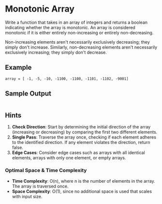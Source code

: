 # Monotonic Array

Write a function that takes in an array of integers and returns a boolean indicating whether the array is monotonic. An array is considered monotonic if it is either entirely non-increasing or entirely non-decreasing.

Non-increasing elements aren't necessarily exclusively decreasing; they simply don't increase. Similarly, non-decreasing elements aren't necessarily exclusively increasing; they simply don't decrease.

## Example

```
array = [ -1, -5, -10, -1100, -1100, -1101, -1102, -9001]
```

## Sample Output

```true

```

## Hints

1. **Check Direction**: Start by determining the initial direction of the array (increasing or decreasing) by comparing the first two different elements.
2. **Single Pass**: Traverse the array once, checking if each element adheres to the identified direction. If any element violates the direction, return false.
3. **Edge Cases**: Consider edge cases such as arrays with all identical elements, arrays with only one element, or empty arrays.

### Optimal Space & Time Complexity

- **Time Complexity**: O(n), where n is the number of elements in the array. The array is traversed once.
- **Space Complexity**: O(1), since no additional space is used that scales with input size.
